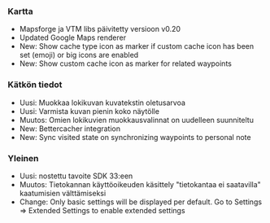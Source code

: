### Kartta
- Mapsforge ja VTM libs päivitetty versioon v0.20
- Updated Google Maps renderer
- New: Show cache type icon as marker if custom cache icon has been set (emoji) or big icons are enabled
- New: Show custom cache icon as marker for related waypoints

### Kätkön tiedot
- Uusi: Muokkaa lokikuvan kuvatekstin oletusarvoa
- Uusi: Varmista kuvan pienin koko näytölle
- Muutos: Omien lokikuvien muokkausvalinnat on uudelleen suunniteltu
- New: Bettercacher integration
- New: Sync visited state on synchronizing waypoints to personal note

### Yleinen
- Uusi: nostettu tavoite SDK 33:een
- Muutos: Tietokannan käyttöoikeuden käsittely "tietokantaa ei saatavilla" kaatumisien välttämiseksi
- Change: Only basic settings will be displayed per default. Go to Settings => Extended Settings to enable extended settings
